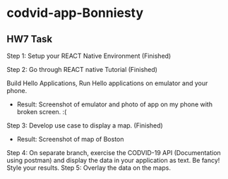 # codvid-app-Bonniesty
## HW7 Task
 Step 1:  Setup your REACT Native Environment (Finished)

 Step 2:  Go through REACT native Tutorial (Finished)

Build Hello Applications, Run Hello applications on emulator and your phone.

- Result:
Screenshot of emulator and photo of app on my phone with broken screen. :(


 Step 3:  Develop use case to display a map. (Finished) 

- Result:
Screenshot of map of Boston







 Step 4:  On separate branch, exercise the CODVID-19 API (Documentation using postman) and display the data in your application as text.  Be fancy!  Style your results.
 Step 5:  Overlay the data on the maps.

